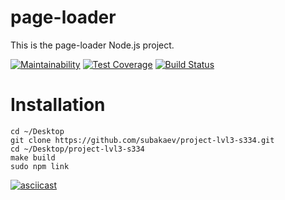 # page-loader
This is the page-loader Node.js project.

[![Maintainability](https://api.codeclimate.com/v1/badges/0cd9e06df7f14f65d9cc/maintainability)](https://codeclimate.com/github/subakaev/project-lvl3-s334/maintainability)
[![Test Coverage](https://api.codeclimate.com/v1/badges/0cd9e06df7f14f65d9cc/test_coverage)](https://codeclimate.com/github/subakaev/project-lvl3-s334/test_coverage)
[![Build Status](https://travis-ci.org/subakaev/project-lvl3-s334.svg?branch=master)](https://travis-ci.org/subakaev/project-lvl3-s334)

# Installation

```
cd ~/Desktop
git clone https://github.com/subakaev/project-lvl3-s334.git
cd ~/Desktop/project-lvl3-s334
make build
sudo npm link
```

[![asciicast](https://asciinema.org/a/eP6jFNna1vpXfjLflv7V09U13.png)](https://asciinema.org/a/eP6jFNna1vpXfjLflv7V09U13)
